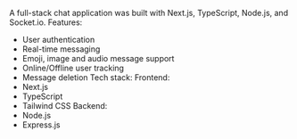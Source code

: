 A full-stack chat application was built with Next.js, TypeScript, Node.js, and Socket.io.
Features:
- User authentication
- Real-time messaging
- Emoji, image and audio message support
- Online/Offline user tracking
- Message deletion
Tech stack:
Frontend:
- Next.js
- TypeScript
- Tailwind CSS
Backend:
- Node.js
- Express.js
